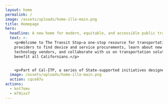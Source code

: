 ```yaml
---
layout: home
permalink: /
image: /assets/uploads/home-illo-main.png
title: Homepage
hero:
  headline: A new home for modern, equitable, and accessible public transit innovations
  text: >-
    <p>Welcome to The Transit Stop—a one-stop resource for transportation
    providers to find device and service procurements, learn about new
    technology vendors, and collaborate with us on transportation solutions that
    benefit all Californians.</p>


    <p>Part of Cal-ITP, a series of State-supported initiatives designed to deliver contactless fare collection and real-time travel data, the solutions on this site will help ensure that public transit in California leverages industry standards and specifications for simpler, cost-effective journey planning and fare payment.</p>
  image: /assets/uploads/home-illo-main.png
  action: cqce87u
actions:
  - knt7omv
  - m79ixx7
---
```

